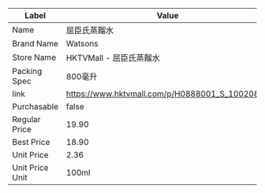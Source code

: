 | Label           | Value                                          |
| --------------- | ---------------------------------------------- |
| Name            | 屈臣氏蒸餾水                                         |
| Brand Name      | Watsons                                        |
| Store Name      | HKTVMall - 屈臣氏蒸餾水                              |
| Packing Spec    | 800毫升                                          |
| link            | https://www.hktvmall.com/p/H0888001_S_10020854 |
| Purchasable     | false                                          |
| Regular Price   | 19.90                                          |
| Best Price      | 18.90                                          |
| Unit Price      | 2.36                                           |
| Unit Price Unit | 100ml                                          |
